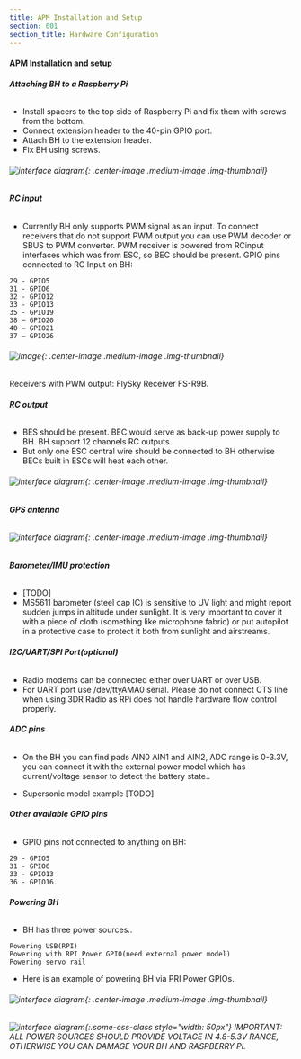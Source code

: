 ```yaml
---
title: APM Installation and Setup
section: 001
section_title: Hardware Configuration
---
```


#### **APM Installation and setup**


###### **Attaching BH to a Raspberry Pi**

   * Install spacers to the top side of Raspberry Pi and fix them with screws from the bottom.
   * Connect extension header to the 40-pin GPIO port.
   * Attach BH to the extension header.
   * Fix BH using screws.

######   ![interface diagram](./install.jpg){: .center-image .medium-image .img-thumbnail}

###### **RC input**
   * Currently BH only supports PWM signal as an input. To connect receivers that do not support PWM output you can use PWM decoder or SBUS to PWM converter.
   PWM receiver is powered from RCinput interfaces which was from ESC, so BEC should be present. GPIO pins connected to RC Input on BH:

    29 - GPIO5
    31 - GPIO6
    32 - GPIO12
    33 - GPIO13
    35 - GPIO19
    38 – GPIO20
    40 – GPIO21
    37 – GPIO26


######   ![image](./rc_input.jpg){: .center-image .medium-image .img-thumbnail}


Receivers with PWM output:  FlySky Receiver FS-R9B.


###### **RC output**
   * BES should be present. BEC would serve as back-up power supply to BH. BH support 12 channels RC outputs.
   * But only one ESC central wire should be connected to BH otherwise BECs built in ESCs will heat each other.

######   ![interface diagram](./rc_output.jpg){: .center-image .medium-image .img-thumbnail}


###### **GPS antenna**

######   ![interface diagram](./gps.jpg){: .center-image .medium-image .img-thumbnail}

###### **Barometer/IMU protection**
   * [TODO]
   * MS5611 barometer (steel cap IC) is sensitive to UV light and might report sudden jumps in altitude under sunlight.
     It is very important to cover it with a piece of cloth (something like microphone fabric)
     or put autopilot in a protective case to protect it both from sunlight and airstreams.

###### **I2C/UART/SPI Port(optional)**
   * Radio modems can be connected either over UART or over USB.
   * For UART port use /dev/ttyAMA0 serial. Please do not connect CTS line when using 3DR Radio as RPi does not handle hardware flow control properly.


###### **ADC pins**
   * On the BH you can find pads AIN0 AIN1 and AIN2, ADC range is 0-3.3V,
     you can connect it with the external power model which has current/voltage sensor to detect the battery state..

   * Supersonic model example
     [TODO]

###### **Other available GPIO pins**
   * GPIO pins not connected to anything on BH:

    29 - GPIO5
    31 - GPIO6
    33 - GPIO13
    36 - GPIO16

###### **Powering BH**
   * BH has three power sources..

    Powering USB(RPI)
    Powering with RPI Power GPIO(need external power model)
    Powering servo rail

   * Here is an example of powering BH via PRI Power GPIOs.

######   ![interface diagram](./power_on.jpg){: .center-image .medium-image .img-thumbnail}


######   ![interface diagram](../../../../common/Note.jpg){:.some-css-class style="width: 50px"} IMPORTANT: ALL POWER SOURCES SHOULD PROVIDE VOLTAGE IN 4.8-5.3V RANGE, OTHERWISE YOU CAN DAMAGE YOUR BH AND RASPBERRY PI.
